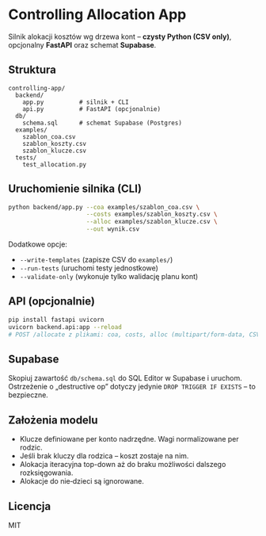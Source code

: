 # Controlling Allocation App

Silnik alokacji kosztów wg drzewa kont – **czysty Python (CSV only)**, opcjonalny **FastAPI** oraz schemat **Supabase**.

## Struktura
```
controlling-app/
  backend/
    app.py          # silnik + CLI
    api.py          # FastAPI (opcjonalnie)
  db/
    schema.sql      # schemat Supabase (Postgres)
  examples/
    szablon_coa.csv
    szablon_koszty.csv
    szablon_klucze.csv
  tests/
    test_allocation.py
```

## Uruchomienie silnika (CLI)
```bash
python backend/app.py --coa examples/szablon_coa.csv \
                      --costs examples/szablon_koszty.csv \
                      --alloc examples/szablon_klucze.csv \
                      --out wynik.csv
```

Dodatkowe opcje:
- `--write-templates` (zapisze CSV do `examples/`)
- `--run-tests` (uruchomi testy jednostkowe)
- `--validate-only` (wykonuje tylko walidację planu kont)

## API (opcjonalnie)
```bash
pip install fastapi uvicorn
uvicorn backend.api:app --reload
# POST /allocate z plikami: coa, costs, alloc (multipart/form-data, CSV)
```

## Supabase
Skopiuj zawartość `db/schema.sql` do SQL Editor w Supabase i uruchom. Ostrzeżenie o „destructive op” dotyczy jedynie `DROP TRIGGER IF EXISTS` – to bezpieczne.

## Założenia modelu
- Klucze definiowane per konto nadrzędne. Wagi normalizowane per rodzic.
- Jeśli brak kluczy dla rodzica – koszt zostaje na nim.
- Alokacja iteracyjna top-down aż do braku możliwości dalszego rozksięgowania.
- Alokacje do nie‑dzieci są ignorowane.

## Licencja
MIT
